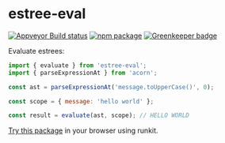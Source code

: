 # estree-eval

[![Appveyor Build status](https://ci.appveyor.com/api/projects/status/github/jdanyow/estree-eval?svg=true)](https://ci.appveyor.com/project/jdanyow/estree-eval)
[![npm package](https://img.shields.io/npm/v/estree-eval.svg)](https://www.npmjs.com/package/estree-eval)
[![Greenkeeper badge](https://badges.greenkeeper.io/jdanyow/estree-eval.svg)](https://greenkeeper.io/)

Evaluate estrees:

```js
import { evaluate } from 'estree-eval';
import { parseExpressionAt } from 'acorn';

const ast = parseExpressionAt('message.toUpperCase()', 0);

const scope = { message: 'hello world' };

const result = evaluate(ast, scope); // HELLO WORLD
```

[Try this package](https://runkit.com/jdanyow/estree-eval) in your browser using runkit.
